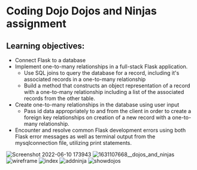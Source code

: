 # Coding Dojo Dojos and Ninjas assignment
## Learning objectives:
- Connect Flask to a database
- Implement one-to-many relationships in a full-stack Flask application.
    - Use SQL joins to query the database for a record, including it's associated records in a one-to-many relationship
    - Build a method that constructs an object representation of a record with a one-to-many relationship including a list of the associated records from the other table.
- Create one-to-many relationships in the database using user input
    - Pass id data appropriately to and from the client in order to create a foreign key relationships on creation of a new record with a one-to-many relationship.
- Encounter and resolve common Flask development errors using both Flask error messages as well as terminal output from the mysqlconnection file, utilizing print statements.

![Screenshot 2022-06-10 173943](https://user-images.githubusercontent.com/102333731/187841541-8282bd5f-7ec5-4472-88a0-31ef9dfca13e.png)
![1631107668__dojos_and_ninjas](https://user-images.githubusercontent.com/102333731/187841565-9ae5c2e4-7ebb-4dd3-8b77-a953d3e703af.gif)
![wireframe](https://user-images.githubusercontent.com/102333731/187841610-6189feb3-3766-4c09-a24d-4a4d2dff2dd1.png)
![index](https://user-images.githubusercontent.com/102333731/187841627-22edaeaa-1295-453f-b4bf-0ae146389a50.png)
![addninja](https://user-images.githubusercontent.com/102333731/187841632-3a237e03-89e1-4397-ad34-bdc76d24c692.png)
![showdojos](https://user-images.githubusercontent.com/102333731/187841639-3d0ce507-39f0-4f4d-9852-ed8e6815293c.png)
